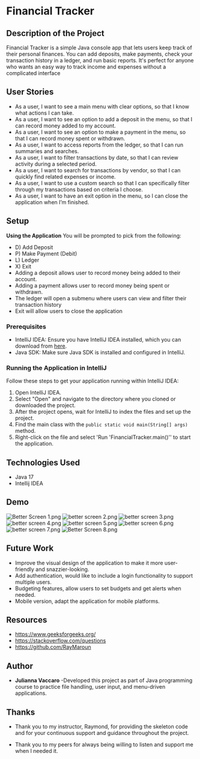 # Financial Tracker

## Description of the Project

Financial Tracker is a simple Java console app that lets users keep track of their personal finances. You can add deposits, make payments, check your transaction history in a ledger, and run basic reports. It's perfect for anyone who wants an easy way to track income and expenses without a complicated interface

## User Stories

- As a user, I want to see a main menu with clear options, so that I know what actions I can take.
- As a user, I want to see an option to add a deposit in the menu, so that I can record money added to my account.
- As a user, I want to see an option to make a payment in the menu, so that I can record money spent or withdrawn.
- As a user, I want to access reports from the ledger, so that I can run summaries and searches.
- As a user, I want to filter transactions by date, so that I can review activity during a selected period.
- As a user, I want to search for transactions by vendor, so that I can quickly find related expenses or income.
- As a user, I want to use a custom search so that I can specifically filter through my transactions based on criteria I choose.
- As a user, I want to have an exit option in the menu, so I can close the application when I’m finished.



## Setup
**Using the Application**
You will be prompted to pick from the following:
- D) Add Deposit
- P) Make Payment (Debit)
- L) Ledger
- X) Exit
- Adding a deposit allows user to record money being added to their account.
- Adding a payment allows user to record money being spent or withdrawn.
- The ledger will open a submenu where users can view and filter their transaction history
- Exit will allow users to close the application

### Prerequisites

- IntelliJ IDEA: Ensure you have IntelliJ IDEA installed, which you can download from [here](https://www.jetbrains.com/idea/download/).
- Java SDK: Make sure Java SDK is installed and configured in IntelliJ.

### Running the Application in IntelliJ

Follow these steps to get your application running within IntelliJ IDEA:

1. Open IntelliJ IDEA.
2. Select "Open" and navigate to the directory where you cloned or downloaded the project.
3. After the project opens, wait for IntelliJ to index the files and set up the project.
4. Find the main class with the `public static void main(String[] args)` method.
5. Right-click on the file and select 'Run 'FinancialTracker.main()'' to start the application.

## Technologies Used

- Java 17
- Intellij IDEA

## Demo
![Better Screen 1.png](Better%20Screen%201.png)
![better screen 2.png](better%20screen%202.png)
![better screen 3.png](better%20screen%203.png)
![better screen 4.png](better%20screen%204.png)
![better screen 5.png](better%20screen%205.png)
![better screen 6.png](better%20screen%206.png)
![better screen 7.png](better%20screen%207.png)
![Better Screen 8.png](Better%20Screen%208.png)

## Future Work
- Improve the visual design of the application to make it more user-friendly and snazzier-looking.
- Add authentication, would like to include a login functionality to support multiple users.
- Budgeting features, allow users to set budgets and get alerts when needed.
- Mobile version, adapt the application for mobile platforms.


## Resources
- https://www.geeksforgeeks.org/
- https://stackoverflow.com/questions
- https://github.com/RayMaroun

## Author
- **Julianna Vaccaro** -Developed this project as part of Java programming course to practice file handling, user input, and menu-driven applications.

## Thanks
- Thank you to my instructor, Raymond, for providing the skeleton code and for your continuous support and guidance throughout the project.

- Thank you to my peers for always being willing to listen and support me when I needed it.
 